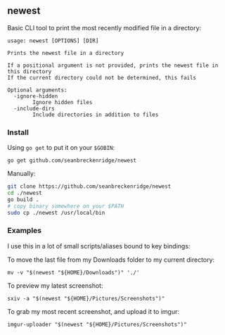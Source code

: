 ## newest

Basic CLI tool to print the most recently modified file in a directory:

```
usage: newest [OPTIONS] [DIR]

Prints the newest file in a directory

If a positional argument is not provided, prints the newest file in this directory
If the current directory could not be determined, this fails

Optional arguments:
  -ignore-hidden
    	Ignore hidden files
  -include-dirs
    	Include directories in addition to files
```

### Install

Using `go get` to put it on your `$GOBIN`:

`go get github.com/seanbreckenridge/newest`

Manually:

```bash
git clone https://github.com/seanbreckenridge/newest
cd ./newest
go build .
# copy binary somewhere on your $PATH
sudo cp ./newest /usr/local/bin
```

### Examples

I use this in a lot of small scripts/aliases bound to key bindings:

To move the last file from my Downloads folder to my current directory:

`mv -v "$(newest "${HOME}/Downloads")" './'`

To preview my latest screenshot:

`sxiv -a "$(newest "${HOME}/Pictures/Screenshots")"`

To grab my most recent screenshot, and upload it to imgur:

`imgur-uploader "$(newest "${HOME}/Pictures/Screenshots")"`
